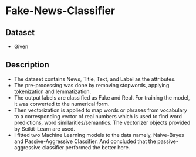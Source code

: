 # Fake-News-Classifier

## Dataset
- Given
 
 ## Description
- The dataset contains News, Title, Text, and Label as the attributes. 
- The pre-processing was done by removing stopwords, applying tokenization and lemmatization. 
- The output labels are classified as Fake and Real. For training the model, it was converted to the numerical form. 
- Then vectorization is applied to map words or phrases from vocabulary to a corresponding vector of real numbers which is used to find word predictions, word   similarities/semantics. The vectorizer objects provided by Scikit-Learn are used. 
- I fitted two Machine Learning models to the data namely, Naive-Bayes and Passive-Aggressive Classifier. And concluded that the passive-aggressive classifier performed the better here.
